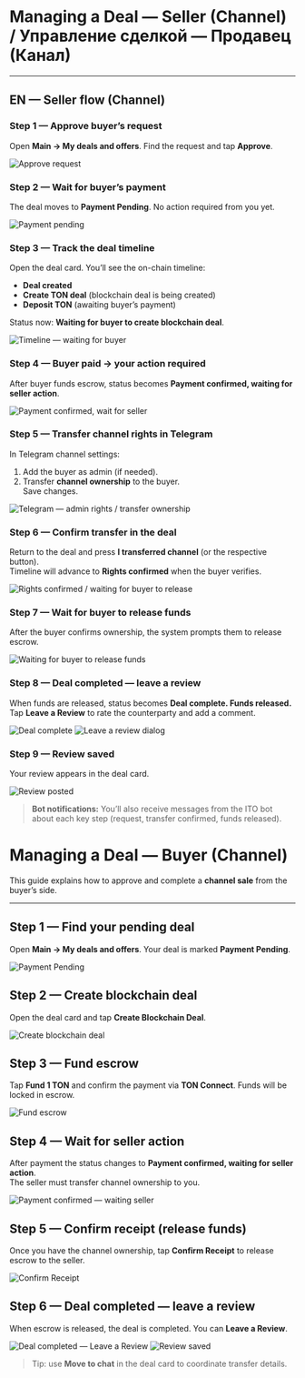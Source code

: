 # Managing a Deal — Seller (Channel) / Управление сделкой — Продавец (Канал)

---

## EN — Seller flow (Channel)

### Step 1 — Approve buyer’s request
Open **Main → My deals and offers**. Find the request and tap **Approve**.

![Approve request](../../assets/2025-09-21_22-45-03.png)

### Step 2 — Wait for buyer’s payment
The deal moves to **Payment Pending**. No action required from you yet.

![Payment pending](../../assets/2025-09-21_22-46-51.png)

### Step 3 — Track the deal timeline
Open the deal card. You’ll see the on-chain timeline:
- **Deal created**
- **Create TON deal** (blockchain deal is being created)
- **Deposit TON** (awaiting buyer’s payment)

Status now: **Waiting for buyer to create blockchain deal**.

![Timeline — waiting for buyer](../../assets/2025-09-21_22-47-16.png)

### Step 4 — Buyer paid → your action required
After buyer funds escrow, status becomes **Payment confirmed, waiting for seller action**.

![Payment confirmed, wait for seller](../../assets/2025-09-21_22-49-26.png)

### Step 5 — Transfer channel rights in Telegram
In Telegram channel settings:
1) Add the buyer as admin (if needed).  
2) Transfer **channel ownership** to the buyer.  
Save changes.

![Telegram — admin rights / transfer ownership](../../assets/2025-09-21_22-54-22.png)

### Step 6 — Confirm transfer in the deal
Return to the deal and press **I transferred channel** (or the respective button).  
Timeline will advance to **Rights confirmed** when the buyer verifies.

![Rights confirmed / waiting for buyer to release](../../assets/2025-09-21_22-55-55.png)

### Step 7 — Wait for buyer to release funds
After the buyer confirms ownership, the system prompts them to release escrow.

![Waiting for buyer to release funds](../../assets/2025-09-21_22-56-06.png)

### Step 8 — Deal completed — leave a review
When funds are released, status becomes **Deal complete. Funds released.**  
Tap **Leave a Review** to rate the counterparty and add a comment.

![Deal complete](../../assets/2025-09-21_22-56-33.png)
![Leave a review dialog](../../assets/2025-09-21_22-56-49.png)

### Step 9 — Review saved
Your review appears in the deal card.

![Review posted](../../assets/2025-09-21_22-58-19.png)

> **Bot notifications:** You’ll also receive messages from the ITO bot about each key step (request, transfer confirmed, funds released).

# Managing a Deal — Buyer (Channel)

This guide explains how to approve and complete a **channel sale** from the buyer’s side.

---

## Step 1 — Find your pending deal
Open **Main → My deals and offers**. Your deal is marked **Payment Pending**.

![Payment Pending](../../assets/2025-09-21_23-23-15.png)

## Step 2 — Create blockchain deal
Open the deal card and tap **Create Blockchain Deal**.

![Create blockchain deal](../../assets/2025-09-21_23-18-32.png)

## Step 3 — Fund escrow
Tap **Fund 1 TON** and confirm the payment via **TON Connect**. Funds will be locked in escrow.

![Fund escrow](../../assets/2025-09-21_23-19-26.png)

## Step 4 — Wait for seller action
After payment the status changes to **Payment confirmed, waiting for seller action**.  
The seller must transfer channel ownership to you.

![Payment confirmed — waiting seller](../../assets/2025-09-21_23-20-00.png)

## Step 5 — Confirm receipt (release funds)
Once you have the channel ownership, tap **Confirm Receipt** to release escrow to the seller.

![Confirm Receipt](../../assets/2025-09-21_23-21-49.png)

## Step 6 — Deal completed — leave a review
When escrow is released, the deal is completed. You can **Leave a Review**.

![Deal completed — Leave a Review](../../assets/2025-09-21_23-22-13.png)
![Review saved](../../assets/2025-09-21_23-22-28.png)

> Tip: use **Move to chat** in the deal card to coordinate transfer details.

